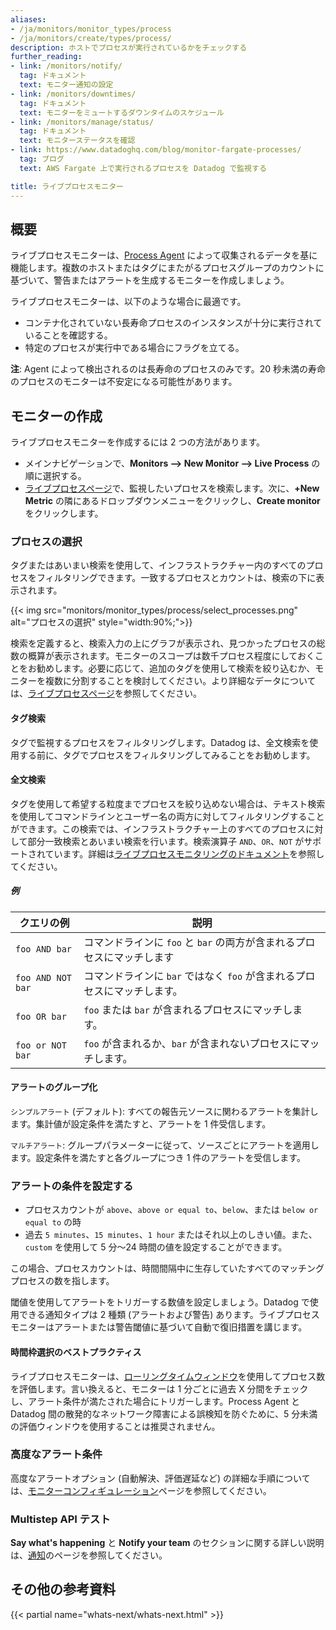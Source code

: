 ```yaml
---
aliases:
- /ja/monitors/monitor_types/process
- /ja/monitors/create/types/process/
description: ホストでプロセスが実行されているかをチェックする
further_reading:
- link: /monitors/notify/
  tag: ドキュメント
  text: モニター通知の設定
- link: /monitors/downtimes/
  tag: ドキュメント
  text: モニターをミュートするダウンタイムのスケジュール
- link: /monitors/manage/status/
  tag: ドキュメント
  text: モニターステータスを確認
- link: https://www.datadoghq.com/blog/monitor-fargate-processes/
  tag: ブログ
  text: AWS Fargate 上で実行されるプロセスを Datadog で監視する

title: ライブプロセスモニター
---
```


## 概要

ライブプロセスモニターは、[Process Agent][1] によって収集されるデータを基に機能します。複数のホストまたはタグにまたがるプロセスグループのカウントに基づいて、警告またはアラートを生成するモニターを作成しましょう。

ライブプロセスモニターは、以下のような場合に最適です。

- コンテナ化されていない長寿命プロセスのインスタンスが十分に実行されていることを確認する。
- 特定のプロセスが実行中である場合にフラグを立てる。

**注**: Agent によって検出されるのは長寿命のプロセスのみです。20 秒未満の寿命のプロセスのモニターは不安定になる可能性があります。

## モニターの作成

ライブプロセスモニターを作成するには 2 つの方法があります。

- メインナビゲーションで、**Monitors --> New Monitor --> Live Process** の順に選択する。
- [ライブプロセスページ][4]で、監視したいプロセスを検索します。次に、**+New Metric** の隣にあるドロップダウンメニューをクリックし、**Create monitor** をクリックします。

### プロセスの選択

タグまたはあいまい検索を使用して、インフラストラクチャー内のすべてのプロセスをフィルタリングできます。一致するプロセスとカウントは、検索の下に表示されます。

{{< img src="monitors/monitor_types/process/select_processes.png" alt="プロセスの選択" style="width:90%;">}}

検索を定義すると、検索入力の上にグラフが表示され、見つかったプロセスの総数の概算が表示されます。モニターのスコープは数千プロセス程度にしておくことをお勧めします。必要に応じて、追加のタグを使用して検索を絞り込むか、モニターを複数に分割することを検討してください。より詳細なデータについては、[ライブプロセスページ][4]を参照してください。

#### タグ検索

タグで監視するプロセスをフィルタリングします。Datadog は、全文検索を使用する前に、タグでプロセスをフィルタリングしてみることをお勧めします。

#### 全文検索

タグを使用して希望する粒度までプロセスを絞り込めない場合は、テキスト検索を使用してコマンドラインとユーザー名の両方に対してフィルタリングすることができます。この検索では、インフラストラクチャー上のすべてのプロセスに対して部分一致検索とあいまい検索を行います。検索演算子 `AND`、`OR`、`NOT` がサポートされています。詳細は[ライブプロセスモニタリングのドキュメント][3]を参照してください。

##### 例

| クエリの例 | 説明 |
|---|---|
| `foo AND bar` | コマンドラインに `foo` と `bar` の両方が含まれるプロセスにマッチします |
| `foo AND NOT bar` | コマンドラインに `bar` ではなく `foo` が含まれるプロセスにマッチします。 |
| `foo OR bar` | `foo` または `bar` が含まれるプロセスにマッチします。 |
| `foo or NOT bar` | `foo` が含まれるか、`bar` が含まれないプロセスにマッチします。 |

#### アラートのグループ化

`シンプルアラート` (デフォルト): すべての報告元ソースに関わるアラートを集計します。集計値が設定条件を満たすと、アラートを 1 件受信します。

`マルチアラート`: グループパラメーターに従って、ソースごとにアラートを適用します。設定条件を満たすと各グループにつき 1 件のアラートを受信します。

### アラートの条件を設定する

- プロセスカウントが `above`、`above or equal to`、`below`、または `below or equal to` の時
- 過去 `5 minutes`、`15 minutes`、`1 hour` またはそれ以上のしきい値。また、`custom` を使用して 5 分～24 時間の値を設定することができます。

この場合、プロセスカウントは、時間間隔中に生存していたすべてのマッチングプロセスの数を指します。

閾値を使用してアラートをトリガーする数値を設定しましょう。Datadog で使用できる通知タイプは 2 種類 (アラートおよび警告) あります。ライブプロセスモニターはアラートまたは警告閾値に基づいて自動で復旧措置を講じます。

#### 時間枠選択のベストプラクティス

ライブプロセスモニターは、[ローリングタイムウィンドウ][7]を使用してプロセス数を評価します。言い換えると、モニターは 1 分ごとに過去 X 分間をチェックし、アラート条件が満たされた場合にトリガーします。Process Agent と Datadog 間の散発的なネットワーク障害による誤検知を防ぐために、5 分未満の評価ウィンドウを使用することは推奨されません。

### 高度なアラート条件

高度なアラートオプション (自動解決、評価遅延など) の詳細な手順については、[モニターコンフィギュレーション][5]ページを参照してください。

### Multistep API テスト

**Say what's happening** と **Notify your team** のセクションに関する詳しい説明は、[通知][6]のページを参照してください。

## その他の参考資料

{{< partial name="whats-next/whats-next.html" >}}

[1]: /ja/infrastructure/process/
[2]: https://app.datadoghq.com/monitors#create/live_process
[3]: /ja/infrastructure/process/#search-syntax
[4]: https://app.datadoghq.com/process
[5]: /ja/monitors/configuration/#advanced-alert-conditions
[6]: /ja/monitors/notify/
[7]: /ja/monitors/configuration/?tab=thresholdalert#evaluation-window

